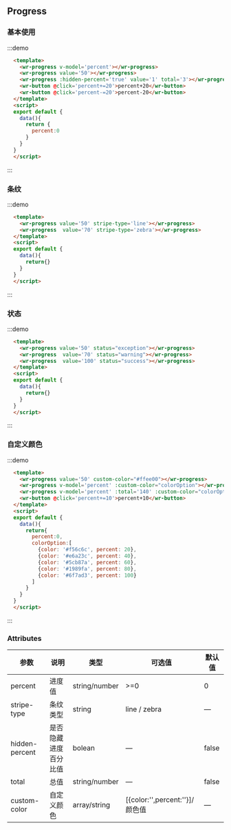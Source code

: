 ## Progress
### 基本使用
:::demo
```html
  <template>
    <wr-progress v-model='percent'></wr-progress>
    <wr-progress value='50'></wr-progress>
    <wr-progress :hidden-percent='true' value='1' total='3'></wr-progress>
    <wr-button @click='percent+=20'>percent+20</wr-button>
    <wr-button @click='percent-=20'>percent-20</wr-button>
  </template>
  <script>
  export default {
    data(){
      return {
        percent:0
      }
    }
  }
  </script>
```
:::

### 条纹

:::demo
```html
  <template>
    <wr-progress value='50' stripe-type='line'></wr-progress>
    <wr-progress  value='70' stripe-type='zebra'></wr-progress>
  </template>
  <script>
  export default {
    data(){
      return{}
    }
  }
  </script>
```
:::

### 状态
:::demo
```html
  <template>
    <wr-progress value='50' status="exception"></wr-progress>
    <wr-progress  value='70' status="warning"></wr-progress>
    <wr-progress  value='100' status="success"></wr-progress>
  </template>
  <script>
  export default {
    data(){
      return{}
    }
  }
  </script>
```
:::

### 自定义颜色
:::demo
```html
  <template>
    <wr-progress value='50' custom-color="#ffee00"></wr-progress>
    <wr-progress v-model='percent' :custom-color="colorOption"></wr-progress>
    <wr-progress v-model='percent' :total='140' :custom-color="colorOption"></wr-progress>
    <wr-button @click='percent+=10'>percent+10</wr-button>
  </template>
  <script>
  export default {
    data(){
      return{
        percent:0,
        colorOption:[
          {color: '#f56c6c', percent: 20},
          {color: '#e6a23c', percent: 40},
          {color: '#5cb87a', percent: 60},
          {color: '#1989fa', percent: 80},
          {color: '#6f7ad3', percent: 100}
        ]
      }
    }
  }
  </script>
```
:::

### Attributes
| 参数      | 说明    | 类型      | 可选值       | 默认值   |
|---------- |-------- |---------- |-------------  |-------- |
| percent     |  进度值 | string/number  |     >=0    |    0     |
| stripe-type     | 条纹类型   | string    |    line / zebra  |     —    |
| hidden-percent     | 是否隐藏进度百分比值   |bolean | — | false   |
| total     | 总值   | string/number      | — | false   |
| custom-color     | 自定义颜色   | array/string  | [{color:'',percent:''}]/颜色值 |  —  |
